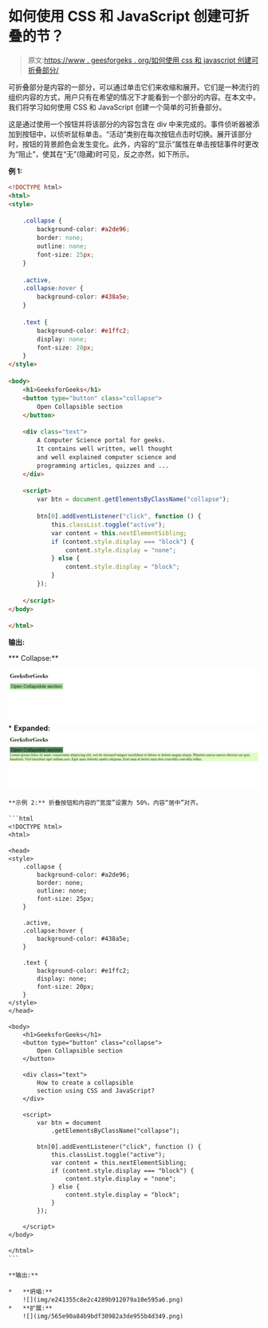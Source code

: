 # 如何使用 CSS 和 JavaScript 创建可折叠的节？

> 原文:[https://www . geesforgeks . org/如何使用 css 和 javascript 创建可折叠部分/](https://www.geeksforgeeks.org/how-to-create-a-collapsible-section-using-css-and-javascript/)

可折叠部分是内容的一部分，可以通过单击它们来收缩和展开。它们是一种流行的组织内容的方式，用户只有在希望的情况下才能看到一个部分的内容。在本文中，我们将学习如何使用 CSS 和 JavaScript 创建一个简单的可折叠部分。

这是通过使用一个按钮并将该部分的内容包含在 div 中来完成的。事件侦听器被添加到按钮中，以侦听鼠标单击。“活动”类别在每次按钮点击时切换。展开该部分时，按钮的背景颜色会发生变化。此外，内容的“显示”属性在单击按钮事件时更改为“阻止”，使其在“无”(隐藏)时可见，反之亦然，如下所示。

**例 1:**

```html
<!DOCTYPE html>
<html>
<style>

    .collapse {
        background-color: #a2de96;
        border: none;
        outline: none;
        font-size: 25px;
    }

    .active,
    .collapse:hover {
        background-color: #438a5e;
    }

    .text {
        background-color: #e1ffc2;
        display: none;
        font-size: 20px;
    }
</style>

<body>
    <h1>GeeksforGeeks</h1>
    <button type="button" class="collapse">
        Open Collapsible section
    </button>

    <div class="text">
        A Computer Science portal for geeks. 
        It contains well written, well thought 
        and well explained computer science and
        programming articles, quizzes and ...
    </div>

    <script>
        var btn = document.getElementsByClassName("collapse");

        btn[0].addEventListener("click", function () {
            this.classList.toggle("active");
            var content = this.nextElementSibling;
            if (content.style.display === "block") {
                content.style.display = "none";
            } else {
                content.style.display = "block";
            }
        });

    </script>
</body>

</html>
```

**输出:**

***   Collapse:**

![](img/4a90a05e4188115c07e45cda727d730a.png)*   **Expanded:**
    ![](img/1b5211a4f88f500e4701c43626214e89.png)

    **示例 2:** 折叠按钮和内容的“宽度”设置为 50%，内容“居中”对齐。

    ```html
    <!DOCTYPE html>
    <html>

    <head>
    <style>
        .collapse {
            background-color: #a2de96;
            border: none;
            outline: none;
            font-size: 25px;
        }

        .active,
        .collapse:hover {
            background-color: #438a5e;
        }

        .text {
            background-color: #e1ffc2;
            display: none;
            font-size: 20px;
        }
    </style>
    </head>

    <body>
        <h1>GeeksforGeeks</h1>
        <button type="button" class="collapse">
            Open Collapsible section
        </button>

        <div class="text">
            How to create a collapsible 
            section using CSS and JavaScript?
        </div>

        <script>
            var btn = document
                .getElementsByClassName("collapse");

            btn[0].addEventListener("click", function () {
                this.classList.toggle("active");
                var content = this.nextElementSibling;
                if (content.style.display === "block") {
                    content.style.display = "none";
                } else {
                    content.style.display = "block";
                }
            });

        </script>
    </body>

    </html>                    
    ```

    **输出:**

    *   **坍塌:**
        ![](img/e241355c8e2c4289b912079a10e595a6.png)
    *   **扩展:**
        ![](img/565e90a84b9bdf30982a3de955b4d349.png)